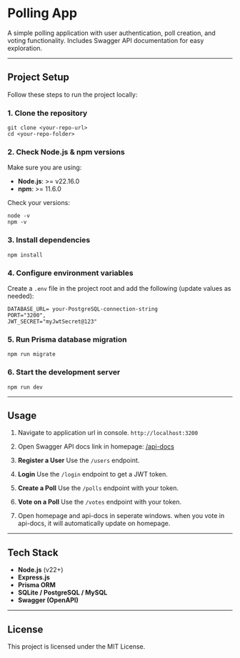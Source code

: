 # Polling App

A simple polling application with user authentication, poll creation, and voting functionality.
Includes Swagger API documentation for easy exploration.

---

## Project Setup

Follow these steps to run the project locally:

### 1. Clone the repository

```
git clone <your-repo-url>
cd <your-repo-folder>
```

### 2. Check Node.js & npm versions

Make sure you are using:

- **Node.js**: >= v22.16.0
- **npm**: >= 11.6.0

Check your versions:

```
node -v
npm -v
```

### 3. Install dependencies

```
npm install
```

### 4. Configure environment variables

Create a `.env` file in the project root and add the following (update values as needed):

```
DATABASE_URL= your-PostgreSQL-connection-string
PORT="3200",
JWT_SECRET="myJwtSecret@123"
```


### 5. Run Prisma database migration

```
npm run migrate
```

### 6. Start the development server

```
npm run dev
```

---

## Usage

1. Navigate to application url in console.
   `http://localhost:3200`

2. Open Swagger API docs link in homepage:
   [/api-docs](http://localhost:3200/api-docs)

3. **Register a User**
   Use the `/users` endpoint.

4. **Login**
   Use the `/login` endpoint to get a JWT token.

5. **Create a Poll**
   Use the `/polls` endpoint with your token.

6. **Vote on a Poll**
   Use the `/votes` endpoint with your token.

7. Open homepage and api-docs in seperate windows. when you vote in api-docs, it will automatically update on homepage.

---

## Tech Stack

- **Node.js** (v22+)
- **Express.js**
- **Prisma ORM**
- **SQLite / PostgreSQL / MySQL**
- **Swagger (OpenAPI)**

---

## License

This project is licensed under the MIT License.
